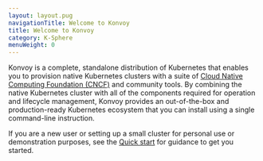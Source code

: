 ```yaml
---
layout: layout.pug
navigationTitle: Welcome to Konvoy
title: Welcome to Konvoy
category: K-Sphere
menuWeight: 0
---
```


Konvoy is a complete, standalone distribution of Kubernetes that enables you to provision native Kubernetes clusters with a suite of [Cloud Native Computing Foundation (CNCF)](https://www.cncf.io) and community tools.
By combining the native Kubernetes cluster with all of the components required for operation and lifecycle management, Konvoy provides an out-of-the-box and production-ready Kubernetes ecosystem that you can install using a single command-line instruction.

If you are a new user or setting up a small cluster for personal use or demonstration purposes, see the [Quick start](./quick-start/) for guidance to get you started.
